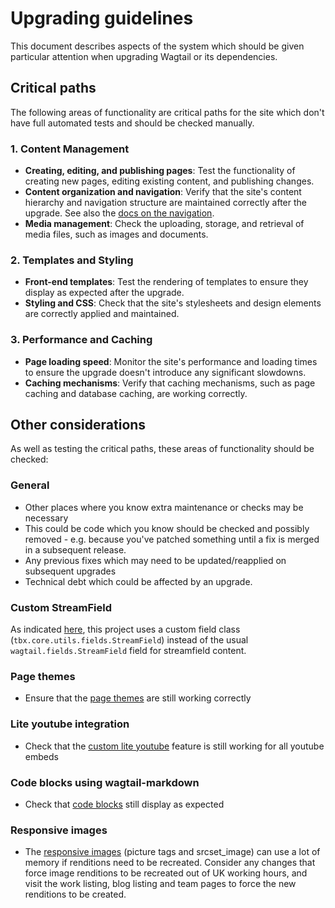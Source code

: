 # Upgrading guidelines

This document describes aspects of the system which should be given particular attention when upgrading Wagtail or its dependencies.

## Critical paths

The following areas of functionality are critical paths for the site which don't have full automated tests and should be checked manually.

### 1. Content Management

- **Creating, editing, and publishing pages**: Test the functionality of creating new pages, editing existing content, and publishing changes.
- **Content organization and navigation**: Verify that the site's content hierarchy and navigation structure are maintained correctly after the upgrade. See also the [docs on the navigation](navigation.md).
- **Media management**: Check the uploading, storage, and retrieval of media files, such as images and documents.

### 2. Templates and Styling

- **Front-end templates**: Test the rendering of templates to ensure they display as expected after the upgrade.
- **Styling and CSS**: Check that the site's stylesheets and design elements are correctly applied and maintained.

### 3. Performance and Caching

- **Page loading speed**: Monitor the site's performance and loading times to ensure the upgrade doesn't introduce any significant slowdowns.
- **Caching mechanisms**: Verify that caching mechanisms, such as page caching and database caching, are working correctly.

## Other considerations

As well as testing the critical paths, these areas of functionality should be checked:

### General

- Other places where you know extra maintenance or checks may be necessary
- This could be code which you know should be checked and possibly removed - e.g. because you've patched something until a fix is merged in a subsequent release.
- Any previous fixes which may need to be updated/reapplied on subsequent upgrades
- Technical debt which could be affected by an upgrade.

### Custom StreamField

As indicated [here](./custom-features/migration-friendly-streamfields.md), this project uses a custom field class (`tbx.core.utils.fields.StreamField`) instead of the usual `wagtail.fields.StreamField` field for streamfield content.

### Page themes

- Ensure that the [page themes](custom-features/theme.md) are still working correctly

### Lite youtube integration

- Check that the [custom lite youtube](front-end/lite-youtube.md) feature is still working for all youtube embeds

### Code blocks using wagtail-markdown

- Check that [code blocks](front-end/markdown-codehilite.md) still display as expected

### Responsive images

- The [responsive images](front-end/responsive-images.md) (picture tags and srcset_image) can use a lot of memory if renditions need to be recreated. Consider any changes that force image renditions to be recreated out of UK working hours, and visit the work listing, blog listing and team pages to force the new renditions to be created.
